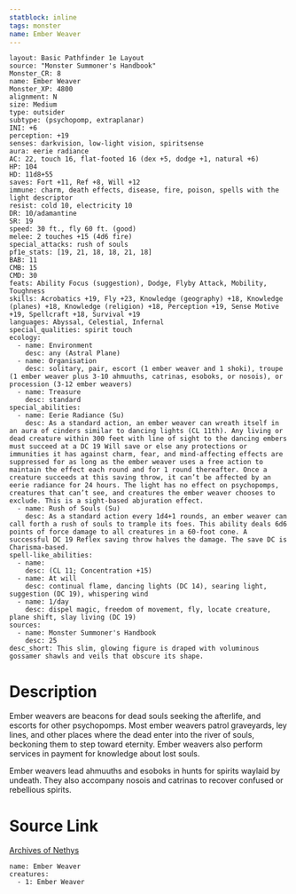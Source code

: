 ```yaml
---
statblock: inline
tags: monster
name: Ember Weaver
---
```

```statblock
layout: Basic Pathfinder 1e Layout
source: "Monster Summoner's Handbook"
Monster_CR: 8
name: Ember Weaver
Monster_XP: 4800
alignment: N
size: Medium
type: outsider
subtype: (psychopomp, extraplanar)
INI: +6
perception: +19
senses: darkvision, low-light vision, spiritsense
aura: eerie radiance
AC: 22, touch 16, flat-footed 16 (dex +5, dodge +1, natural +6)
HP: 104
HD: 11d8+55
saves: Fort +11, Ref +8, Will +12
immune: charm, death effects, disease, fire, poison, spells with the light descriptor
resist: cold 10, electricity 10
DR: 10/adamantine
SR: 19
speed: 30 ft., fly 60 ft. (good)
melee: 2 touches +15 (4d6 fire)
special_attacks: rush of souls
pf1e_stats: [19, 21, 18, 18, 21, 18]
BAB: 11
CMB: 15
CMD: 30
feats: Ability Focus (suggestion), Dodge, Flyby Attack, Mobility, Toughness
skills: Acrobatics +19, Fly +23, Knowledge (geography) +18, Knowledge (planes) +18, Knowledge (religion) +18, Perception +19, Sense Motive +19, Spellcraft +18, Survival +19
languages: Abyssal, Celestial, Infernal
special_qualities: spirit touch
ecology:
  - name: Environment
    desc: any (Astral Plane)
  - name: Organisation
    desc: solitary, pair, escort (1 ember weaver and 1 shoki), troupe (1 ember weaver plus 3-10 ahmuuths, catrinas, esoboks, or nosois), or procession (3-12 ember weavers)
  - name: Treasure
    desc: standard
special_abilities:
  - name: Eerie Radiance (Su)
    desc: As a standard action, an ember weaver can wreath itself in an aura of cinders similar to dancing lights (CL 11th). Any living or dead creature within 300 feet with line of sight to the dancing embers must succeed at a DC 19 Will save or else any protections or immunities it has against charm, fear, and mind-affecting effects are suppressed for as long as the ember weaver uses a free action to maintain the effect each round and for 1 round thereafter. Once a creature succeeds at this saving throw, it can’t be affected by an eerie radiance for 24 hours. The light has no effect on psychopomps, creatures that can’t see, and creatures the ember weaver chooses to exclude. This is a sight-based abjuration effect.
  - name: Rush of Souls (Su)
    desc: As a standard action every 1d4+1 rounds, an ember weaver can call forth a rush of souls to trample its foes. This ability deals 6d6 points of force damage to all creatures in a 60-foot cone. A successful DC 19 Reflex saving throw halves the damage. The save DC is Charisma-based.
spell-like_abilities:
  - name:
    desc: (CL 11; Concentration +15)
  - name: At will
    desc: continual flame, dancing lights (DC 14), searing light, suggestion (DC 19), whispering wind
  - name: 1/day
    desc: dispel magic, freedom of movement, fly, locate creature, plane shift, slay living (DC 19)
sources:
  - name: Monster Summoner's Handbook
    desc: 25
desc_short: This slim, glowing figure is draped with voluminous gossamer shawls and veils that obscure its shape.
```
# Description
Ember weavers are beacons for dead souls seeking the afterlife, and escorts for other psychopomps. Most ember weavers patrol graveyards, ley lines, and other places where the dead enter into the river of souls, beckoning them to step toward eternity. Ember weavers also perform services in payment for knowledge about lost souls.

 Ember weavers lead ahmuuths and esoboks in hunts for spirits waylaid by undeath. They also accompany nosois and catrinas to recover confused or rebellious spirits.
# Source Link
[Archives of Nethys](https://aonprd.com/MonsterDisplay.aspx?ItemName=Ember%20Weaver)
```encounter-table
name: Ember Weaver
creatures:
  - 1: Ember Weaver
```
